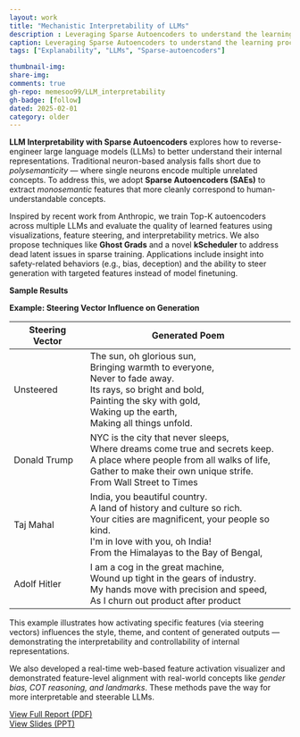 ```yaml
---
layout: work
title: "Mechanistic Interpretability of LLMs"
description : Leveraging Sparse Autoencoders to understand the learning process of an LLM
caption: Leveraging Sparse Autoencoders to understand the learning process of an LLM
tags: ["Explanability", "LLMs", "Sparse-autoencoders"]

thumbnail-img: 
share-img: 
comments: true
gh-repo: memesoo99/LLM_interpretability
gh-badge: [follow]
dated: 2025-02-01
category: older
---
```

<div class="row justify-content-sm-center">
  <div class="col-sm-8 mt-3 mt-md-0">
    <p>
      <strong>LLM Interpretability with Sparse Autoencoders</strong> explores how to reverse-engineer large language models (LLMs) to better understand their internal representations. 
      Traditional neuron-based analysis falls short due to <em>polysemanticity</em> — where single neurons encode multiple unrelated concepts. 
      To address this, we adopt <strong>Sparse Autoencoders (SAEs)</strong> to extract <em>monosemantic</em> features that more cleanly correspond to human-understandable concepts.
    </p>
    <p>
      Inspired by recent work from Anthropic, we train Top-K autoencoders across multiple LLMs and evaluate the quality of learned features using visualizations, feature steering, and interpretability metrics.
      We also propose techniques like <strong>Ghost Grads</strong> and a novel <strong>kScheduler</strong> to address dead latent issues in sparse training.
      Applications include insight into safety-related behaviors (e.g., bias, deception) and the ability to steer generation with targeted features instead of model finetuning.
    </p>
    <p><strong>Sample Results</strong></p>
    <p><strong>Example: Steering Vector Influence on Generation</strong></p>
    <table class="table table-bordered">
      <thead>
        <tr>
          <th>Steering Vector</th>
          <th>Generated Poem</th>
        </tr>
      </thead>
      <tbody>
        <tr>
          <td>Unsteered</td>
          <td>
            The sun, oh glorious sun,<br>
            Bringing warmth to everyone,<br>
            Never to fade away.<br>
            Its rays, so bright and bold,<br>
            Painting the sky with gold,<br>
            Waking up the earth,<br>
            Making all things unfold.
          </td>
        </tr>
        <tr>
          <td>Donald Trump</td>
          <td>
            NYC is the city that never sleeps,<br>
            Where dreams come true and secrets keep.<br>
            A place where people from all walks of life,<br>
            Gather to make their own unique strife.<br>
            From Wall Street to Times
          </td>
        </tr>
        <tr>
          <td>Taj Mahal</td>
          <td>
            India, you beautiful country.<br>
            A land of history and culture so rich.<br>
            Your cities are magnificent, your people so kind.<br>
            I'm in love with you, oh India!<br>
            From the Himalayas to the Bay of Bengal,
          </td>
        </tr>
        <tr>
          <td>Adolf Hitler</td>
          <td>
            I am a cog in the great machine,<br>
            Wound up tight in the gears of industry.<br>
            My hands move with precision and speed,<br>
            As I churn out product after product
          </td>
        </tr>
      </tbody>
    </table>
    <p>
      This example illustrates how activating specific features (via steering vectors) influences the style, theme, and content of generated outputs — demonstrating the interpretability and controllability of internal representations.
    </p>
    <p>
      We also developed a real-time web-based feature activation visualizer and demonstrated feature-level alignment with real-world concepts like <em>gender bias, COT reasoning, and landmarks</em>. 
      These methods pave the way for more interpretable and steerable LLMs.
    </p>
  </div>
</div>

<div class="row mt-5">
  <div class="col-sm-6 text-center">
    <a href="https://drive.google.com/file/d/1D7_c-u_7fiNS_NdLD66xg1ItM7YH1leT/view?usp=sharing" class="btn btn-primary" target="_blank">
      View Full Report (PDF)
    </a>
  </div>
  <div class="col-sm-6 text-center">
    <a href="https://docs.google.com/presentation/d/1VfSVlCjON-ypxgxc76mzgpa3l15qYOTrWChKYaZLTig/edit?usp=sharing" class="btn btn-secondary" target="_blank">
      View Slides (PPT)
    </a>
  </div>
</div>

